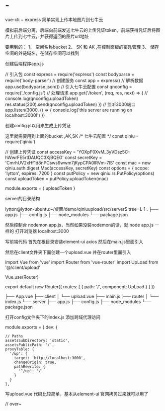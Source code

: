 # -
vue-cli + express 简单实现上传本地图片到七牛云

模拟前后端分离，后端向前端发送七牛云的上传凭证token，前端获得凭证后将图片上传到七牛云，并获得返回的图片url地址

要用到的： 
      1、 空间名称bucket
      2、 SK 和 AK ,在控制面板的密匙管理
      3、 储存空间的外链域名，在储存空间可以找到
      
      
      
创建后端程序app.js

// 引入包
const express = require('express')
const bodyparse = require('body-parser')
// 创建服务
const app = express()
// 解析数据
app.use(bodyparse.json())
// 引入七牛云配置
const qnconfig = require('./config.js')
// 处理请求
app.get('/token', (req, res, next) => {
  // console.log(qnconfig.uploadToken)
  res.status(200).send(qnconfig.uploadToken)
})
// 监听3000端口
app.listen(3000, () => {
  console.log('this server are running on localhost:3000!')
})



创建config.js以用来生成上传凭证

这里就需要用到上面的bucket ,AK,SK
/*
七牛云配置
*/
const qiniu = require('qiniu')

// 创建上传凭证
const accessKey = 'YOXpF0XvM_3yVDsz5C-hWwrFE5rtDAUQC3XjBQEG'
const secretKey = 'CmrhUV2xHf1d8nPCsws9wwm7jKypCPA0lRVm-7lS'
const mac = new qiniu.auth.digest.Mac(accessKey, secretKey)
const options = {
  scope: 'lytton',
  expires: 7200
}
const putPolicy = new qiniu.rs.PutPolicy(options)
const uploadToken = putPolicy.uploadToken(mac)

module.exports = {
  uploadToken
}


server的目录结构

lytton@lytton-ubuntu:~/桌面/demo/qiniuupload/src/server$ tree -L 1
.
├── app.js
├── config.js
├── node_modules
└── package.json

然后控制台 nodemon app.js，当然如果没装nodemon的话，就 node app.js 一样的
打开浏览器 localhost:3000


写前端代码
首先在根目录安装element-ui axios
然后在main.js里面引入

然后在client文件夹下面创建一个upload.vue
并在router里面引入

import Vue from 'vue'
import Router from 'vue-router'
import UpLoad from '@/client/upload'

Vue.use(Router)

export default new Router({
  routes: [
    {
      path: '/',
      component: UpLoad
    }
  ]
})

├── App.vue
├── client
│   └── upload.vue
├── main.js
├── router
│   └── index.js
└── server
    ├── app.js
    ├── config.js
    ├── node_modules
    └── package.json
    
    
 打开config文件夹下的index.js
添加跨域代理访问

module.exports = {
  dev: {

    // Paths
    assetsSubDirectory: 'static',
    assetsPublicPath: '/',
    proxyTable: {
      '/up': {
        target: 'http://localhost:3000',
        changeOrigin: true,
        pathRewrite: {
          '^/up': '/'
        }
      }
    },
    
    
    
 写upload.vue
代码比较简单，基本从element-ui 官网拷贝过来就可以用了
<template>
  <!-- upload -->
  <div class="upload">
    <el-upload
      class="avatar-uploader"
      :action= domain
      :http-request = upqiniu
      :show-file-list="false"
      :before-upload="beforeUpload">
      <img v-if="imageUrl" :src="imageUrl" class="avatar">
      <i v-else class="el-icon-plus avatar-uploader-icon"></i>
    </el-upload>
  </div>
</template>
<script>
export default {
  data () {
    return {
      imageUrl: '',
      token: {},
      // 七牛云的上传地址，根据自己所在地区选择，我这里是华南区
      domain: 'https://upload-z2.qiniup.com',
      // 这是七牛云空间的外链默认域名
      qiniuaddr: 'p3z6q1uw1.bkt.clouddn.com'
    }
  },
  methods: {
    // 上传文件到七牛云
    upqiniu (req) {
      console.log(req)
      const config = {
        headers: {'Content-Type': 'multipart/form-data'}
      }
      let filetype = ''
      if (req.file.type === 'image/png') {
        filetype = 'png'
      } else {
        filetype = 'jpg'
      }
      // 重命名要上传的文件
      const keyname = 'lytton' + new Date() + Math.floor(Math.random() * 100) + '.' + filetype
      // 从后端获取上传凭证token
      this.axios.get('/up/token').then(res => {
        console.log(res)
        const formdata = new FormData()
        formdata.append('file', req.file)
        formdata.append('token', res.data)
        formdata.append('key', keyname)
        // 获取到凭证之后再将文件上传到七牛云空间
        this.axios.post(this.domain, formdata, config).then(res => {
          this.imageUrl = 'http://' + this.qiniuaddr + '/' + res.data.key
          // console.log(this.imageUrl)
        })
      })
    },
    // 验证文件合法性
    beforeUpload (file) {
      const isJPG = file.type === 'image/jpeg' || file.type === 'image/png'
      const isLt2M = file.size / 1024 / 1024 < 2
      if (!isJPG) {
        this.$message.error('上传头像图片只能是 JPG 格式!')
      }
      if (!isLt2M) {
        this.$message.error('上传头像图片大小不能超过 2MB!')
      }
      return isJPG && isLt2M
    }
  }
}
</script>
<style scoped>
.upload {
  width: 600px;
  margin: 0 auto;
}
.avatar-uploader .el-upload {
  border: 5px dashed #ca1717 !important;
  border-radius: 6px;
  cursor: pointer;
  position: relative;
  overflow: hidden;
}
.avatar-uploader .el-upload:hover {
  border-color: #409EFF;
}
.avatar-uploader-icon {
  font-size: 28px;
  color: #8c939d;
  width: 178px;
  height: 178px;
  line-height: 178px;
  text-align: center;
}
.avatar {
  width: 178px;
  height: 178px;
  display: block;
}
</style>

// over~
